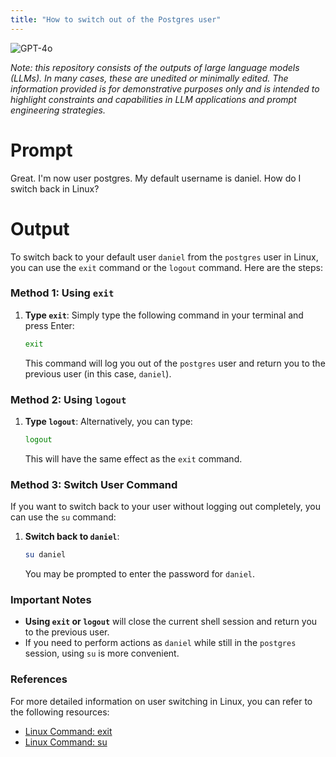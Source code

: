 ```yaml
---
title: "How to switch out of the Postgres user"
---
```

![GPT-4o](https://img.shields.io/badge/GPT--4o-3333FF?style=for-the-badge&logo=openai&logoColor=white)



*Note: this repository consists of the outputs of large language models (LLMs). In many cases, these are unedited or minimally edited. The information provided is for demonstrative purposes only and is intended to highlight constraints and capabilities in LLM applications and prompt engineering strategies.*


# Prompt

Great. I'm now user postgres. My default username is daniel. How do I switch back in Linux?

# Output

To switch back to your default user `daniel` from the `postgres` user in Linux, you can use the `exit` command or the `logout` command. Here are the steps:

### Method 1: Using `exit`

1. **Type `exit`**:
   Simply type the following command in your terminal and press Enter:
   ```bash
   exit
   ```
   This command will log you out of the `postgres` user and return you to the previous user (in this case, `daniel`).

### Method 2: Using `logout`

1. **Type `logout`**:
   Alternatively, you can type:
   ```bash
   logout
   ```
   This will have the same effect as the `exit` command.

### Method 3: Switch User Command

If you want to switch back to your user without logging out completely, you can use the `su` command:

1. **Switch back to `daniel`**:
   ```bash
   su daniel
   ```
   You may be prompted to enter the password for `daniel`.

### Important Notes

- **Using `exit` or `logout`** will close the current shell session and return you to the previous user.
- If you need to perform actions as `daniel` while still in the `postgres` session, using `su` is more convenient.

### References

For more detailed information on user switching in Linux, you can refer to the following resources:
- [Linux Command: exit](https://linuxcommand.org/lc3_man_pages/exit1.html)
- [Linux Command: su](https://linuxcommand.org/lc3_man_pages/su1.html)